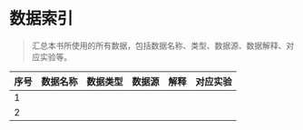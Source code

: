 # 数据索引
> 汇总本书所使用的所有数据，包括数据名称、类型、数据源、数据解释、对应实验等。

序号 |数据名称|数据类型|数据源|解释|对应实验|
------------ |:-------------|:-------------|:-------------|:-------------|:-------------
1 | 
2 | 